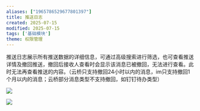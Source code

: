 ```yaml
---
aliases: ["1965786529677801397"]
title: 推送日志
created: 2025-07-15
modified: 2025-07-15
tags: ['基础模块']
theme: 权限管理
---
```


推送日志展示所有推送数据的详细信息，可通过高级搜索进行筛选，也可查看推送详情及撤回推送，撤回后接收人查看时会显示该消息已被撤回，无法进行查看。此时无法再查看推送的内容。（云桥只支持撤回24小时以内的消息，im只支持撤回1个月以内的消息；云桥部分消息类型不支持撤回，如钉钉待办类型）

![](e5ca7e355518d9cf0eb705f263fa55fd.jpg)

![](c836f261f0dbaf64cf2c8005043807f0.jpg)